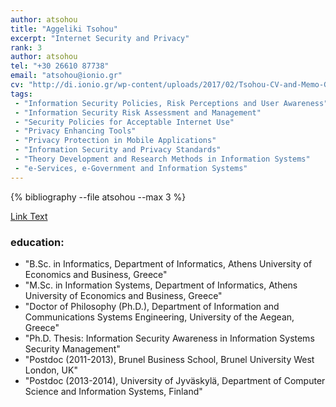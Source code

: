 ```yaml
---
author: atsohou
title: "Aggeliki Tsohou"
excerpt: "Internet Security and Privacy"
rank: 3
author: atsohou
tel: "+30 26610 87738"
email: "atsohou@ionio.gr"
cv: "http://di.ionio.gr/wp-content/uploads/2017/02/Tsohou-CV-and-Memo-GR.pdf"
tags:
 - "Information Security Policies, Risk Perceptions and User Awareness"
 - "Information Security Risk Assessment and Management"
 - "Security Policies for Acceptable Internet Use"
 - "Privacy Enhancing Tools"
 - "Privacy Protection in Mobile Applications"
 - "Information Security and Privacy Standards"
 - "Theory Development and Research Methods in Information Systems"
 - "e-Services, e-Government and Information Systems"
---
```


{% bibliography --file atsohou --max 3 %}

<a href="{{ site.url }}{{ site.baseurl }}/scholars0/{{ page.author }}/" class="btn btn--primary">Link Text</a>

### education:
  - "B.Sc. in Informatics, Department of Informatics, Athens University of Economics and Business, Greece"
  - "M.Sc. in Information Systems, Department of Informatics, Athens University of Economics and Business, Greece"
  - "Doctor of Philosophy (Ph.D.), Department of Information and Communications Systems Engineering, University of the Aegean, Greece"
  - "Ph.D. Thesis: Information Security Awareness in Information Systems Security Management"
  - "Postdoc (2011-2013), Brunel Business School, Brunel University West London, UK"
  - "Postdoc (2013-2014), University of Jyväskylä, Department of Computer Science and Information Systems, Finland"
